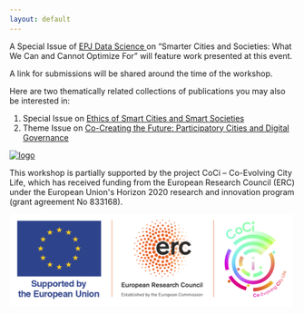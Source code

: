 ```yaml
---
layout: default
---
```


A Special Issue of 
<a href="https://epjdatascience.springeropen.com/"> EPJ Data Science </a> 
on “Smarter Cities and Societies: What We Can and Cannot Optimize For” will feature work presented at this event.

A link for submissions will be shared around the time of the workshop.

Here are two thematically related collections of publications you may also be interested in:

<ol>
<li> Special Issue on <a href="https://link.springer.com/collections/hefadbghfh"> Ethics of Smart Cities and Smart Societies </a> </li>  

<li> Theme Issue on <a href="https://royalsocietypublishing.org/toc/rsta/2024/382/2285"> Co-Creating the Future: Participatory Cities and Digital Governance </a> </li>
</ol>

<a href="https://royalsocietypublishing.org/doi/full/10.1098/rsta.2024.0113"> <img src="../special_issue_screenshot.png" alt="logo" width="500" /> </a>

This workshop is partially supported by the project CoCi – Co-Evolving City Life, which has received funding from the European Research Council (ERC) under the European Union's Horizon 2020 research and innovation program (grant agreement No 833168).

<img src="../LOGO_EU_ERC_CoCi_V2.png" alt="logo" width="500"/>